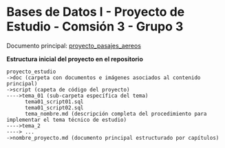 # Bases de Datos I - Proyecto de Estudio - Comsión 3 - Grupo 3

Documento principal: [proyecto_pasajes_aereos](proyecto_pasajes_aereos.md)

**Estructura inicial del proyecto en el repositorio**

    proyecto_estudio
    ->doc (carpeta con documentos e imágenes asociados al contenido principal)
    ->script (capeta de código del proyecto)
	---->tema_01 (sub-carpeta específica del tema)
		  tema01_script01.sql
		  tema01_script02.sql
		  tema_nombre.md (descripción completa del procedimiento para implementar el tema técnico de estudio)
	---->tema_2
	----> ...
    ->nombre_proyecto.md (documento principal estructurado por capítulos)
    
